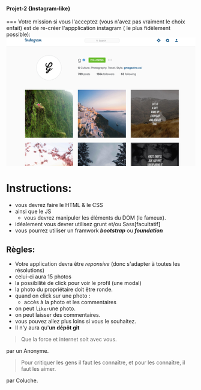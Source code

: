 #### Projet-2 {Instagram-like}
===
Votre mission si vous l'acceptez (vous n'avez pas vraiment le choix enfait) est de re-créer l'appplication instagram ( le plus fidèlement possible):
![Design](./img/instagram.png)
# Instructions:
+ vous devrez faire le HTML & le CSS
+ ainsi que le JS
   	+ vous devrez manipuler les éléments du DOM (le fameux). 
+ idéalement vous devrer utilisez grunt  et/ou Sass[facultatif]
+ vous pourrez utiliser un framwork  __*bootstrap*__ ou __*foundation*__

##  Règles:
+ Votre application devra être *reponsive* (donc s'adapter à toutes les résolutions)
+ celui-ci aura 15 photos
+ la possibilité de click pour voir le profil (une modal)
+ la photo du propriétaire doit être ronde. 
+ quand on click sur une photo :
	+ accès à la photo et les commentaires
+ on peut `liker`une photo.
+ on peut laisser des commentaires.
+ vous pouvez allez plus loins si vous le souhaitez.
+ Il n'y aura qu'__un dépôt git__

> Que la force et internet soit avec vous.

par un Anonyme.

> Pour critiquer les gens il faut les connaître, et pour les connaître, il faut les aimer.

 par Coluche.
